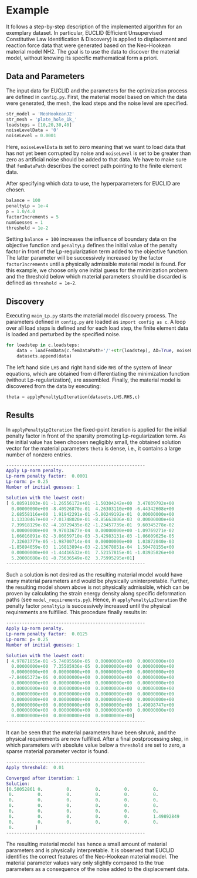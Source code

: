 # Example
It follows a step-by-step description of the implemented algorithm for an exemplary dataset.
In particular, EUCLID (Efficient Unsupervised Constitutive Law Identification & Discovery) is applied to displacement and reaction force data that were generated based on the Neo-Hookean material model NH2.
The goal is to use the data to discover the material model, without knowing its specific mathematical form a priori.

## Data and Parameters
The input data for EUCLID and the parameters for the optimization process are defined in `config.py`.
First, the material model based on which the data were generated, the mesh, the load steps and the noise level are specified.
```Python
str_model = 'NeoHookeanJ2'
str_mesh = 'plate_hole_1k_'
loadsteps = [10,20,30,40]
noiseLevelData = '0'
noiseLevel = 0.0001
```
Here, `noiseLevelData` is set to zero meaning that we want to load data that has not yet been corrupted by noise
and `noiseLevel` is set to be greater than zero as artificial noise should be added to that data.
We have to make sure that `femDataPath` describes the correct path pointing to the finite element data.

After specifying which data to use, the hyperparameters for EUCLID are chosen.
```Python
balance = 100
penaltyLp = 1e-4
p = 1.0/4.0
factorIncrements = 5
numGuesses = 1
threshold = 1e-2
```
Setting `balance = 100` increases the influence of boundary data on the objective function
and `penaltyLp` defines the initial value of the penalty factor in front of the Lp-regularization term added to the objective function.
The latter parameter will be successively increased by the factor `factorIncrements` until a physically admissible material model is found.
For this example, we choose only one initial guess for the minimization probem
and the threshold below which material parameters should be discarded is defined as `threshold = 1e-2`. 

## Discovery
Executing `main_Lp.py` starts the material model discovery process.
The parameters defined in `config.py` are loaded as `import config as c`.
A loop over all load steps is defined and for each load step, the finite element data is loaded and perturbed by the specified noise.
```Python
for loadstep in c.loadsteps:
	data = loadFemData(c.femDataPath+'/'+str(loadstep), AD=True, noiseLevel = c.noiseLevel, noiseType = 'displacement')
	datasets.append(data)
```
The left hand side `LHS` and right hand side `RHS` of the system of linear equations, which are obtained from differentiating the minimization function (without Lp-regularization), are assembled.
Finally, the material model is discovered from the data by executing:
```Python
theta = applyPenaltyLpIteration(datasets,LHS,RHS,c)
```

## Results
In `applyPenaltyLpIteration` the fixed-point iteration is applied for the initial penalty factor in front of the sparsity promoting Lp-regularization term.
As the initial value has been choosen negligibly small, the obtained solution vector for the material parameters `theta` is dense, i.e., it contains a large number of nonzero entries.
```Matlab
-----------------------------------------------------
Apply Lp-norm penalty.
Lp-norm penalty factor:  0.0001
Lp-norm: p= 0.25
Number of initial guesses: 1

Solution with the lowest cost:
[ 6.08591003e-01 -1.26556172e+01 -1.50304242e+00  3.47039792e+00
  0.00000000e+00 -8.40926870e-01  4.26303110e+00 -6.44342608e+00
  2.68558116e+00  1.91942291e-01 -5.80249192e-01  0.00000000e+00
  1.13330467e+00 -7.01748020e-01 -8.85663806e-03  0.00000000e+00
  7.39918129e-02 -4.10729435e-02 -1.23457739e-01  9.60345278e-02
  0.00000000e+00  9.97033677e-04  0.00000000e+00 -1.09769271e-02
  1.66016891e-02 -3.06059710e-03 -3.42983131e-03 -1.06609625e-05
  7.32603777e-05 -1.98700714e-04  0.00000000e+00  1.03872040e-03
 -1.85894059e-03  1.16813894e-03 -2.13678851e-04  1.50478155e+00
  0.00000000e+00 -1.44416532e-01  7.52157815e-01 -1.03935826e+00
  5.20008688e-01 -8.75636549e-02  3.75995295e+01]
-----------------------------------------------------
```
Such a solution is not desired as the resulting material model would have many material parameters and would be physically uninterpretable.
Further, the resulting model shown above is not physically admissible,
which can be proven by calculating the strain energy density along specific deformation paths (see `model_requirements.py`).
Hence, in `applyPenaltyLpIteration` the penalty factor `penaltyLp` is successively increased until the physical requirements are fulfilled.
This procedure finally results in:
```Matlab
-----------------------------------------------------
Apply Lp-norm penalty.
Lp-norm penalty factor:  0.0125
Lp-norm: p= 0.25
Number of initial guesses: 1

Solution with the lowest cost:
[ 4.97871855e-01 -5.74695560e-05  0.00000000e+00  0.00000000e+00
  0.00000000e+00  7.35505936e-05  0.00000000e+00  0.00000000e+00
  0.00000000e+00  0.00000000e+00  0.00000000e+00  0.00000000e+00
 -7.84065373e-06  0.00000000e+00  0.00000000e+00  0.00000000e+00
  0.00000000e+00  0.00000000e+00  0.00000000e+00  0.00000000e+00
  0.00000000e+00  0.00000000e+00  0.00000000e+00  0.00000000e+00
  0.00000000e+00  0.00000000e+00  0.00000000e+00  0.00000000e+00
  0.00000000e+00  0.00000000e+00  0.00000000e+00  0.00000000e+00
  0.00000000e+00  0.00000000e+00  0.00000000e+00  1.49898747e+00
  0.00000000e+00  0.00000000e+00  0.00000000e+00  0.00000000e+00
  0.00000000e+00  0.00000000e+00  0.00000000e+00]
-----------------------------------------------------
```
It can be seen that the material parameters have been shrunk, and the physical requirements are now fulfilled.
After a final postprocessing step, in which parameters with absolute value below a `threshold` are set to zero, a sparse material parameter vector is found.
```Matlab
-----------------------------------------------------
Apply threshold:  0.01

Converged after iteration: 1
Solution:
[0.50052861 0.         0.         0.         0.         0.
 0.         0.         0.         0.         0.         0.
 0.         0.         0.         0.         0.         0.
 0.         0.         0.         0.         0.         0.
 0.         0.         0.         0.         0.         0.
 0.         0.         0.         0.         0.         1.49892849
 0.         0.         0.         0.         0.         0.
 0.        ]
-----------------------------------------------------
```
The resulting material model has hence a small amount of material parameters and is physically interpretable.
It is observed that EUCLID identifies the correct features of the Neo-Hookean material model.
The material parameter values vary only slightly compared to the true parameters as a consequence of the noise added to the displacement data.



